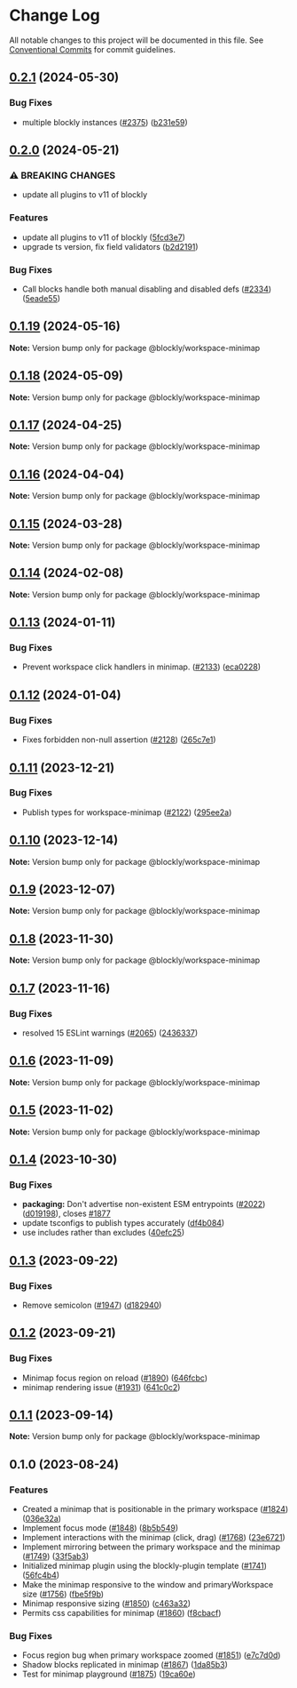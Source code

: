 # Change Log

All notable changes to this project will be documented in this file.
See [Conventional Commits](https://conventionalcommits.org) for commit guidelines.

## [0.2.1](https://github.com/google/blockly-samples/compare/@blockly/workspace-minimap@0.2.0...@blockly/workspace-minimap@0.2.1) (2024-05-30)


### Bug Fixes

* multiple blockly instances ([#2375](https://github.com/google/blockly-samples/issues/2375)) ([b231e59](https://github.com/google/blockly-samples/commit/b231e598f2f5f5b0abbfd01d981e35572ad50a26))



## [0.2.0](https://github.com/google/blockly-samples/compare/@blockly/workspace-minimap@0.1.19...@blockly/workspace-minimap@0.2.0) (2024-05-21)


### ⚠ BREAKING CHANGES

* update all plugins to v11 of blockly

### Features

* update all plugins to v11 of blockly ([5fcd3e7](https://github.com/google/blockly-samples/commit/5fcd3e7d53eaadffe9bda9a378b404d34b2f8be2))
* upgrade ts version, fix field validators ([b2d2191](https://github.com/google/blockly-samples/commit/b2d2191ff11b30347b33f95acf6e58f7ce54d004))


### Bug Fixes

* Call blocks handle both manual disabling and disabled defs ([#2334](https://github.com/google/blockly-samples/issues/2334)) ([5eade55](https://github.com/google/blockly-samples/commit/5eade55779c4022d14ad4472ff32c93c78199887))



## [0.1.19](https://github.com/google/blockly-samples/compare/@blockly/workspace-minimap@0.1.18...@blockly/workspace-minimap@0.1.19) (2024-05-16)

**Note:** Version bump only for package @blockly/workspace-minimap





## [0.1.18](https://github.com/google/blockly-samples/compare/@blockly/workspace-minimap@0.1.17...@blockly/workspace-minimap@0.1.18) (2024-05-09)

**Note:** Version bump only for package @blockly/workspace-minimap





## [0.1.17](https://github.com/google/blockly-samples/compare/@blockly/workspace-minimap@0.1.16...@blockly/workspace-minimap@0.1.17) (2024-04-25)

**Note:** Version bump only for package @blockly/workspace-minimap





## [0.1.16](https://github.com/google/blockly-samples/compare/@blockly/workspace-minimap@0.1.15...@blockly/workspace-minimap@0.1.16) (2024-04-04)

**Note:** Version bump only for package @blockly/workspace-minimap





## [0.1.15](https://github.com/google/blockly-samples/compare/@blockly/workspace-minimap@0.1.14...@blockly/workspace-minimap@0.1.15) (2024-03-28)

**Note:** Version bump only for package @blockly/workspace-minimap





## [0.1.14](https://github.com/google/blockly-samples/compare/@blockly/workspace-minimap@0.1.13...@blockly/workspace-minimap@0.1.14) (2024-02-08)

**Note:** Version bump only for package @blockly/workspace-minimap





## [0.1.13](https://github.com/google/blockly-samples/compare/@blockly/workspace-minimap@0.1.12...@blockly/workspace-minimap@0.1.13) (2024-01-11)


### Bug Fixes

* Prevent workspace click handlers in minimap. ([#2133](https://github.com/google/blockly-samples/issues/2133)) ([eca0228](https://github.com/google/blockly-samples/commit/eca02287bf72c7cd780928c2fa2ba42cb784fabb))



## [0.1.12](https://github.com/google/blockly-samples/compare/@blockly/workspace-minimap@0.1.11...@blockly/workspace-minimap@0.1.12) (2024-01-04)


### Bug Fixes

* Fixes forbidden non-null assertion ([#2128](https://github.com/google/blockly-samples/issues/2128)) ([265c7e1](https://github.com/google/blockly-samples/commit/265c7e181af3d912801f874f138b410530725d71))



## [0.1.11](https://github.com/google/blockly-samples/compare/@blockly/workspace-minimap@0.1.10...@blockly/workspace-minimap@0.1.11) (2023-12-21)


### Bug Fixes

* Publish types for workspace-minimap ([#2122](https://github.com/google/blockly-samples/issues/2122)) ([295ee2a](https://github.com/google/blockly-samples/commit/295ee2a5a97bccdd3eeb842f3c3ba4bcadc55c5b))



## [0.1.10](https://github.com/google/blockly-samples/compare/@blockly/workspace-minimap@0.1.9...@blockly/workspace-minimap@0.1.10) (2023-12-14)

**Note:** Version bump only for package @blockly/workspace-minimap





## [0.1.9](https://github.com/google/blockly-samples/compare/@blockly/workspace-minimap@0.1.8...@blockly/workspace-minimap@0.1.9) (2023-12-07)

**Note:** Version bump only for package @blockly/workspace-minimap





## [0.1.8](https://github.com/google/blockly-samples/compare/@blockly/workspace-minimap@0.1.7...@blockly/workspace-minimap@0.1.8) (2023-11-30)

**Note:** Version bump only for package @blockly/workspace-minimap





## [0.1.7](https://github.com/google/blockly-samples/compare/@blockly/workspace-minimap@0.1.6...@blockly/workspace-minimap@0.1.7) (2023-11-16)


### Bug Fixes

* resolved 15 ESLint warnings ([#2065](https://github.com/google/blockly-samples/issues/2065)) ([2436337](https://github.com/google/blockly-samples/commit/243633746542bb1518fe2893c0421a5a6f79fd32))



## [0.1.6](https://github.com/google/blockly-samples/compare/@blockly/workspace-minimap@0.1.5...@blockly/workspace-minimap@0.1.6) (2023-11-09)

**Note:** Version bump only for package @blockly/workspace-minimap





## [0.1.5](https://github.com/google/blockly-samples/compare/@blockly/workspace-minimap@0.1.4...@blockly/workspace-minimap@0.1.5) (2023-11-02)

**Note:** Version bump only for package @blockly/workspace-minimap





## [0.1.4](https://github.com/google/blockly-samples/compare/@blockly/workspace-minimap@0.1.3...@blockly/workspace-minimap@0.1.4) (2023-10-30)


### Bug Fixes

* **packaging:** Don't advertise non-existent ESM entrypoints ([#2022](https://github.com/google/blockly-samples/issues/2022)) ([d019198](https://github.com/google/blockly-samples/commit/d0191984399b784e2928b8fb4c58257bfa857655)), closes [#1877](https://github.com/google/blockly-samples/issues/1877)
* update tsconfigs to publish types accurately ([df4b084](https://github.com/google/blockly-samples/commit/df4b0844af712f5025a2ec842458b828f3147676))
* use includes rather than excludes ([40efc25](https://github.com/google/blockly-samples/commit/40efc255329e3ca476ccc247b95a2d05dd77b45e))



## [0.1.3](https://github.com/google/blockly-samples/compare/@blockly/workspace-minimap@0.1.2...@blockly/workspace-minimap@0.1.3) (2023-09-22)


### Bug Fixes

* Remove semicolon ([#1947](https://github.com/google/blockly-samples/issues/1947)) ([d182940](https://github.com/google/blockly-samples/commit/d182940e7be6535344d4bda750c834eead6396d9))



## [0.1.2](https://github.com/google/blockly-samples/compare/@blockly/workspace-minimap@0.1.1...@blockly/workspace-minimap@0.1.2) (2023-09-21)


### Bug Fixes

* Minimap focus region on reload ([#1890](https://github.com/google/blockly-samples/issues/1890)) ([646fcbc](https://github.com/google/blockly-samples/commit/646fcbc309a86639d17b2f966e5d2d75e50c9f0d))
* minimap rendering issue ([#1931](https://github.com/google/blockly-samples/issues/1931)) ([641c0c2](https://github.com/google/blockly-samples/commit/641c0c217182f404870c39f28fa534dacefbfecd))



## [0.1.1](https://github.com/google/blockly-samples/compare/@blockly/workspace-minimap@0.1.0...@blockly/workspace-minimap@0.1.1) (2023-09-14)

**Note:** Version bump only for package @blockly/workspace-minimap





## 0.1.0 (2023-08-24)


### Features

* Created a minimap that is positionable in the primary workspace ([#1824](https://github.com/google/blockly-samples/issues/1824)) ([036e32a](https://github.com/google/blockly-samples/commit/036e32afb7e9ed54eb8a22289b1a6c8f2f5a77f2))
* Implement focus mode ([#1848](https://github.com/google/blockly-samples/issues/1848)) ([8b5b549](https://github.com/google/blockly-samples/commit/8b5b549b0d776f67d27850294dba4eb541cb34ef))
* Implement interactions with the minimap (click, drag) ([#1768](https://github.com/google/blockly-samples/issues/1768)) ([23e6721](https://github.com/google/blockly-samples/commit/23e6721028c17d39496cd4c20ce230f90e0cc0f6))
* Implement mirroring between the primary workspace and the minimap ([#1749](https://github.com/google/blockly-samples/issues/1749)) ([33f5ab3](https://github.com/google/blockly-samples/commit/33f5ab315a115335167e2a3c059eee8dd080e46b))
* Initialized minimap plugin using the blockly-plugin template ([#1741](https://github.com/google/blockly-samples/issues/1741)) ([56fc4b4](https://github.com/google/blockly-samples/commit/56fc4b418df2c2ea0abf4c647a57bfaa4eff757a))
* Make the minimap responsive to the window and primaryWorkspace size ([#1756](https://github.com/google/blockly-samples/issues/1756)) ([fbe5f9b](https://github.com/google/blockly-samples/commit/fbe5f9b28152a54efb3932559ba955c1a171e84b))
* Minimap responsive sizing ([#1850](https://github.com/google/blockly-samples/issues/1850)) ([c463a32](https://github.com/google/blockly-samples/commit/c463a321795d90329fe5e2996cc3c9c8fe1552ee))
* Permits css capabilities for minimap ([#1860](https://github.com/google/blockly-samples/issues/1860)) ([f8cbacf](https://github.com/google/blockly-samples/commit/f8cbacf06b861cea12e7c5d3273daaf2a160f276))


### Bug Fixes

* Focus region bug when primary workspace zoomed ([#1851](https://github.com/google/blockly-samples/issues/1851)) ([e7c7d0d](https://github.com/google/blockly-samples/commit/e7c7d0d483f756bd10af988eaeeecdbe5a383690))
* Shadow blocks replicated in minimap ([#1867](https://github.com/google/blockly-samples/issues/1867)) ([1da85b3](https://github.com/google/blockly-samples/commit/1da85b3a77756b4fc4826c25465009a0c5e1b4c5))
* Test for minimap playground ([#1875](https://github.com/google/blockly-samples/issues/1875)) ([19ca60e](https://github.com/google/blockly-samples/commit/19ca60e2b8b6b60ba4d191cf42c42fc11249536f))
